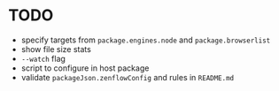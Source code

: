 # TODO

- specify targets from `package.engines.node` and `package.browserlist`
- show file size stats
- `--watch` flag
- script to configure in host package
- validate `packageJson.zenflowConfig` and rules in `README.md`
